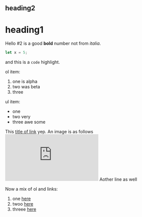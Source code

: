 ## heading2
# heading1
Hello #2 is a good **bold** number not from *italia*.

```javascript
let x = 5;
```

and this is a `code` highlight.

ol item:
1. one is alpha
2. two was beta
3. three

ul item:
* one
* two very
* three awe some


This [title of link](https:you-are-ill.com) yep.
An image is as follows ![img alt text](http:img-url.com)
Aother line as well

Now a mix of ol and links:
1. one [here](https://link.com)
2. twoo [here](https://link.com)
3. threee [here](https://link.com)